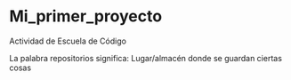 # Mi_primer_proyecto
Actividad de Escuela de Código 

La palabra repositorios significa: Lugar/almacén donde se guardan ciertas cosas
